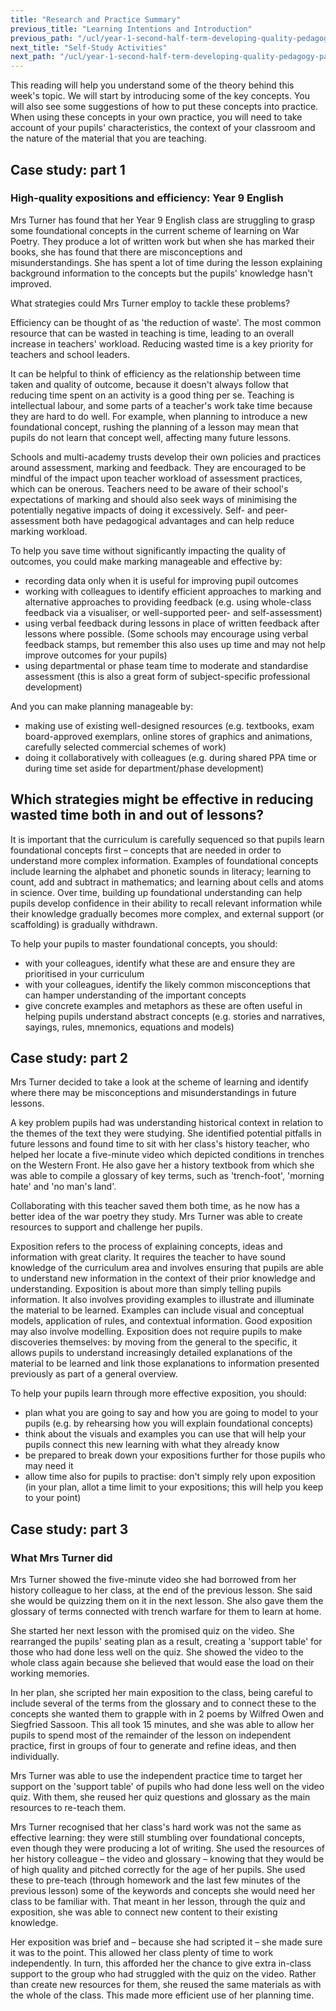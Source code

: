 ```yaml
---
title: "Research and Practice Summary"
previous_title: "Learning Intentions and Introduction"
previous_path: "/ucl/year-1-second-half-term-developing-quality-pedagogy-part-2/spring-week-4-ect-learning-intentions-and-introduction"
next_title: "Self-Study Activities"
next_path: "/ucl/year-1-second-half-term-developing-quality-pedagogy-part-2/spring-week-4-ect-self-study-activities"
---
```


This reading will help you understand some of the theory behind this week's topic. We will start by introducing some of the key concepts. You will also see some suggestions of how to put these concepts into practice. When using these concepts in your own practice, you will need to take account of your pupils' characteristics, the context of your classroom and the nature of the material that you are teaching.

## Case study: part 1

### High-quality expositions and efficiency: Year 9 English

Mrs Turner has found that her Year 9 English class are struggling to grasp some foundational
concepts in the current scheme of learning on War Poetry. They produce a lot of written
work but when she has marked their books, she has found that there are misconceptions
and misunderstandings. She has spent a lot of time during the lesson explaining background
information to the concepts but the pupils' knowledge hasn't improved.

What strategies could Mrs Turner employ to tackle these problems?

Efficiency can be thought of as 'the reduction of waste'. The most common resource that can be wasted in teaching is time, leading to an overall increase in teachers' workload. Reducing wasted time is a key priority for teachers and school leaders.

It can be helpful to think of efficiency as the relationship between time taken and quality of outcome, because it doesn't always follow that reducing time spent on an activity is a good thing per se. Teaching is intellectual labour, and some parts of a teacher's work take time because they are hard to do well. For example, when planning to introduce a new foundational concept, rushing the planning of a lesson may mean that pupils do not learn that concept well, affecting many future lessons.

Schools and multi-academy trusts develop their own policies and practices around assessment, marking and feedback. They are encouraged to be mindful of the impact upon teacher workload of assessment practices, which can be onerous. Teachers need to be aware of their school's expectations of marking and should also seek ways of minimising the potentially negative impacts of doing it excessively. Self- and peer-assessment both have pedagogical advantages and can help reduce marking workload.

To help you save time without significantly impacting the quality of outcomes, you could make marking manageable and effective by:

- recording data only when it is useful for improving pupil outcomes
- working with colleagues to identify efficient approaches to marking and alternative approaches to providing feedback (e.g. using whole-class feedback via a visualiser, or well-supported peer- and self-assessment)
- using verbal feedback during lessons in place of written feedback after lessons where possible. (Some schools may encourage using verbal feedback stamps, but remember this also uses up time and may not help improve outcomes for your pupils)
- using departmental or phase team time to moderate and standardise assessment (this is also a great form of subject-specific professional development)

And you can make planning manageable by:

- making use of existing well-designed resources (e.g. textbooks, exam board-approved exemplars, online stores of graphics and animations, carefully selected commercial schemes of work)
- doing it collaboratively with colleagues (e.g. during shared PPA time or during time set aside for department/phase development)

## Which strategies might be effective in reducing wasted time both in and out of lessons?

It is important that the curriculum is carefully sequenced so that pupils learn foundational concepts first – concepts that are needed in order to understand more complex information. Examples of foundational concepts include learning the alphabet and phonetic sounds in literacy; learning to count, add and subtract in mathematics; and learning about cells and atoms in science. Over time, building up foundational understanding can help pupils develop confidence in their ability to recall relevant information while their knowledge gradually becomes more complex, and external support (or scaffolding) is gradually withdrawn.

To help your pupils to master foundational concepts, you should:

- with your colleagues, identify what these are and ensure they are prioritised in your curriculum
- with your colleagues, identify the likely common misconceptions that can hamper understanding of the important concepts
- give concrete examples and metaphors as these are often useful in helping pupils understand abstract concepts (e.g. stories and narratives, sayings, rules, mnemonics, equations and models)

## Case study: part 2

Mrs Turner decided to take a look at the scheme of learning and identify where there may be misconceptions and misunderstandings in future lessons.

A key problem pupils had was understanding historical context in relation to the themes of the text they were studying. She identified potential pitfalls in future lessons and found time to sit with her class's history teacher, who helped her locate a five-minute video which depicted conditions in trenches on the Western Front. He also gave her a history textbook from which she was able to compile a glossary of key terms, such as 'trench-foot', 'morning hate' and 'no man's land'.

Collaborating with this teacher saved them both time, as he now has a better idea of the war poetry they study. Mrs Turner was able to create resources to support and challenge her pupils.

Exposition refers to the process of explaining concepts, ideas and information with great clarity. It requires the teacher to have sound knowledge of the curriculum area and involves ensuring that pupils are able to understand new information in the context of their prior knowledge and understanding. Exposition is about more than simply telling pupils information. It also involves providing examples to illustrate and illuminate the material to be learned. Examples can include visual and conceptual models, application of rules, and contextual information. Good exposition may also involve modelling. Exposition does not require pupils to make discoveries themselves: by moving from the general to the specific, it allows pupils to understand increasingly detailed explanations of the material to be learned and link those explanations to information presented previously as part of a general overview.

To help your pupils learn through more effective exposition, you should:

- plan what you are going to say and how you are going to model to your pupils (e.g. by rehearsing how you will explain foundational concepts)
- think about the visuals and examples you can use that will help your pupils connect this new learning with what they already know
- be prepared to break down your expositions further for those pupils who may need it
- allow time also for pupils to practise: don't simply rely upon exposition (in your plan, allot a time limit to your expositions; this will help you keep to your point)

## Case study: part 3

### What Mrs Turner did

Mrs Turner showed the five-minute video she had borrowed from her history colleague
to her class, at the end of the previous lesson. She said she would be quizzing them
on it in the next lesson. She also gave them the glossary of terms connected with
trench warfare for them to learn at home.

She started her next lesson with the promised quiz on the video. She rearranged the pupils' seating plan as a result, creating a 'support table' for those who had done less well on the quiz. She showed the video to the whole class again because she believed that would ease the load on their working memories.

In her plan, she scripted her main exposition to the class, being careful to include several of the terms from the glossary and to connect these to the concepts she wanted them to grapple with in 2 poems by Wilfred Owen and Siegfried Sassoon. This all took 15 minutes, and she was able to allow her pupils to spend most of the remainder of the lesson on independent practice, first in groups of four to generate and refine ideas, and then individually.

Mrs Turner was able to use the independent practice time to target her support on the 'support table' of pupils who had done less well on the video quiz. With them, she reused her quiz questions and glossary as the main resources to re-teach them.

Mrs Turner recognised that her class's hard work was not the same as effective learning: they were still stumbling over foundational concepts, even though they were producing a lot of writing. She used the resources of her history colleague – the video and glossary – knowing that they would be of high quality and pitched correctly for the age of her pupils. She used these to pre-teach (through homework and the last few minutes of the previous lesson) some of the keywords and concepts she would need her class to be familiar with. That meant in her lesson, through the quiz and exposition, she was able to connect new content to their existing knowledge.

Her exposition was brief and – because she had scripted it – she made sure it was to the point. This allowed her class plenty of time to work independently. In turn, this afforded her the chance to give extra in-class support to the group who had struggled with the quiz on the video. Rather than create new resources for them, she reused the same materials as with the whole of the class. This made more efficient use of her planning time.
